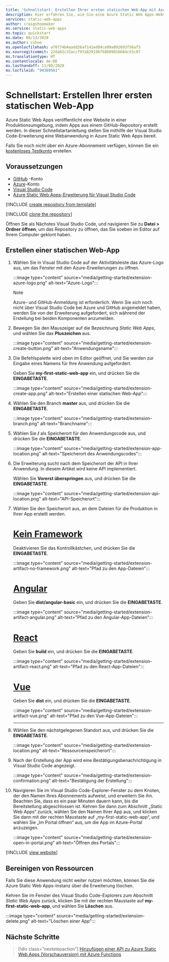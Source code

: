 ```yaml
---
title: 'Schnellstart: Erstellen Ihrer ersten statischen Web-App mit Azure Static Web Apps'
description: Hier erfahren Sie, wie Sie eine Azure Static Web Apps-Website erstellen.
services: static-web-apps
author: craigshoemaker
ms.service: static-web-apps
ms.topic: quickstart
ms.date: 08/13/2020
ms.author: cshoe
ms.openlocfilehash: a78f74b4aadd26af141ed84ca99a092693f56af5
ms.sourcegitcommit: 22da82c32accf97a82919bf50b9901668dc55c97
ms.translationtype: HT
ms.contentlocale: de-DE
ms.lasthandoff: 11/08/2020
ms.locfileid: "94369561"
---
```

# <a name="quickstart-building-your-first-static-web-app"></a>Schnellstart: Erstellen Ihrer ersten statischen Web-App

Azure Static Web Apps veröffentlicht eine Website in einer Produktionsumgebung, indem Apps aus einem GitHub-Repository erstellt werden. In dieser Schnellstartanleitung stellen Sie mithilfe der Visual Studio Code-Erweiterung eine Webanwendung in Azure Static Web Apps bereit.

Falls Sie noch nicht über ein Azure-Abonnement verfügen, können Sie ein [kostenloses Testkonto](https://azure.microsoft.com/free) erstellen.

## <a name="prerequisites"></a>Voraussetzungen

- [GitHub](https://github.com) -Konto
- [Azure](https://portal.azure.com)-Konto
- [Visual Studio Code](https://code.visualstudio.com)
- [Azure Static Web Apps-Erweiterung für Visual Studio Code](https://marketplace.visualstudio.com/items?itemName=ms-azuretools.vscode-azurestaticwebapps)

[!INCLUDE [create repository from template](../../includes/static-web-apps-get-started-create-repo.md)]

[!INCLUDE [clone the repository](../../includes/static-web-apps-get-started-clone-repo.md)]

Öffnen Sie als Nächstes Visual Studio Code, und navigieren Sie zu **Datei > Ordner öffnen**, um das Repository zu öffnen, das Sie soeben im Editor auf Ihrem Computer geklont haben.

## <a name="create-a-static-web-app"></a>Erstellen einer statischen Web-App

1. Wählen Sie in Visual Studio Code auf der Aktivitätsleiste das Azure-Logo aus, um das Fenster mit den Azure-Erweiterungen zu öffnen.

    :::image type="content" source="media/getting-started/extension-azure-logo.png" alt-text="Azure-Logo":::

    > [!NOTE]
    > Azure- und GitHub-Anmeldung ist erforderlich. Wenn Sie sich noch nicht über Visual Studio Code bei Azure und GitHub angemeldet haben, werden Sie von der Erweiterung aufgefordert, sich während der Erstellung bei beiden Komponenten anzumelden.

1. Bewegen Sie den Mauszeiger auf die Bezeichnung _Static Web Apps_, und wählen Sie das **Pluszeichen** aus.

    :::image type="content" source="media/getting-started/extension-create-button.png" alt-text="Anwendungsname":::

1. Die Befehlspalette wird oben im Editor geöffnet, und Sie werden zur Eingabe eines Namens für Ihre Anwendung aufgefordert.

    Geben Sie **my-first-static-web-app** ein, und drücken Sie die **EINGABETASTE**.

    :::image type="content" source="media/getting-started/extension-create-app.png" alt-text="Erstellen einer statischen Web-App":::

1. Wählen Sie den Branch **master** aus, und drücken Sie die **EINGABETASTE**.

    :::image type="content" source="media/getting-started/extension-branch.png" alt-text="Branchname":::

1. Wählen Sie **/** als Speicherort für den Anwendungscode aus, und drücken Sie die **EINGABETASTE**.

    :::image type="content" source="media/getting-started/extension-app-location.png" alt-text="Speicherort des Anwendungscodes":::

1. Die Erweiterung sucht nach dem Speicherort der API in Ihrer Anwendung. In diesem Artikel wird keine API implementiert.

    Wählen Sie **Vorerst überspringen** aus, und drücken Sie die **EINGABETASTE**.

    :::image type="content" source="media/getting-started/extension-api-location.png" alt-text="API-Speicherort":::

1. Wählen Sie den Speicherort aus, an dem Dateien für die Produktion in Ihrer App erstellt werden.

    # <a name="no-framework"></a>[Kein Framework](#tab/vanilla-javascript)

    Deaktivieren Sie das Kontrollkästchen, und drücken Sie die **EINGABETASTE**.

    :::image type="content" source="media/getting-started/extension-artifact-no-framework.png" alt-text="Pfad zu den App-Dateien":::

    # <a name="angular"></a>[Angular](#tab/angular)

    Geben Sie **dist/angular-basic** ein, und drücken Sie die **EINGABETASTE**.

    :::image type="content" source="media/getting-started/extension-artifact-angular.png" alt-text="Pfad zu den Angular-App-Dateien":::

    # <a name="react"></a>[React](#tab/react)

    Geben Sie **build** ein, und drücken Sie die **EINGABETASTE**.

    :::image type="content" source="media/getting-started/extension-artifact-react.png" alt-text="Pfad zu den React-App-Dateien":::

    # <a name="vue"></a>[Vue](#tab/vue)

    Geben Sie **dist** ein, und drücken Sie die **EINGABETASTE**.

    :::image type="content" source="media/getting-started/extension-artifact-vue.png" alt-text="Pfad zu den Vue-App-Dateien":::

    ---

1. Wählen Sie den nächstgelegenen Standort aus, und drücken Sie die **EINGABETASTE**.

    :::image type="content" source="media/getting-started/extension-location.png" alt-text="Ressourcenspeicherort":::

1. Nach der Erstellung der App wird eine Bestätigungsbenachrichtigung in Visual Studio Code angezeigt.

    :::image type="content" source="media/getting-started/extension-confirmation.png" alt-text="Bestätigung der Erstellung":::

1. Navigieren Sie im Visual Studio Code-Explorer-Fenster zu dem Knoten, der den Namen Ihres Abonnements aufweist, und erweitern Sie ihn. Beachten Sie, dass es ein paar Minuten dauern kann, bis die Bereitstellung abgeschlossen ist. Kehren Sie dann zum Abschnitt „Static Web Apps“ zurück, wählen Sie den Namen Ihrer App aus, und klicken Sie dann mit der rechten Maustaste auf „my-first-static-web-app“, und wählen Sie „Im Portal öffnen“ aus, um die App im Azure-Portal anzuzeigen.

    :::image type="content" source="media/getting-started/extension-open-in-portal.png" alt-text="Öffnen des Portals":::

[!INCLUDE [view website](../../includes/static-web-apps-get-started-view-website.md)]

## <a name="clean-up-resources"></a>Bereinigen von Ressourcen

Falls Sie diese Anwendung nicht weiter nutzen möchten, können Sie die Azure Static Web Apps-Instanz über die Erweiterung löschen.

Kehren Sie im Fenster des Visual Studio Code-Explorers zum Abschnitt _Static Web Apps_ zurück, klicken Sie mit der rechten Maustaste auf **my-first-static-web-app**, und wählen Sie **Löschen** aus.

:::image type="content" source="media/getting-started/extension-delete.png" alt-text="Löschen einer App":::

## <a name="next-steps"></a>Nächste Schritte

> [!div class="nextstepaction"]
> [Hinzufügen einer API zu Azure Static Web Apps (Vorschauversion) mit Azure Functions](add-api.md)
